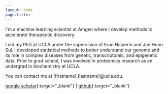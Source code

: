 ```yaml
---
layout: home
page.title: 
---
```


I'm a machine learning scientist at Amgen where I develop methods to accelerate therapeutic discovery.

I did my PhD at UCLA under the supervision of Eran Halperin and Jae Hoon Sul. I developed statistical methods to better understand our genome and its role in complex diseases from genetic, transcriptomic, and epigenetic data. Prior to grad school, I was involved in proteomics research as an undergrad in biochemistry at UCLA.


You can contact me at [firstname].[lastname]@ucla.edu.

[google scholar](https://scholar.google.com/citations?user=yF4ue3kAAAAJ&hl=en){:target="_blank"} \| [github](https://github.com/brandonjew){:target="_blank"}

<br>
